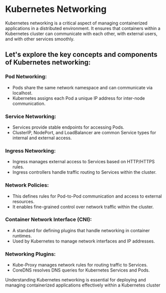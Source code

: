 # Kubernetes Networking

Kubernetes networking is a critical aspect of managing containerized applications in a distributed environment. It ensures that containers within a Kubernetes cluster can communicate with each other, with external users, and with other services smoothly. 

## Let's explore the key concepts and components of Kubernetes networking:

### Pod Networking:
 - Pods share the same network namespace and can communicate via localhost.
 - Kubernetes assigns each Pod a unique IP address for inter-node communication.
### Service Networking:
 - Services provide stable endpoints for accessing Pods.
 - ClusterIP, NodePort, and LoadBalancer are common Service types for internal and external access.
### Ingress Networking:
 - Ingress manages external access to Services based on HTTP/HTTPS rules.
 - Ingress controllers handle traffic routing to Services within the cluster.
### Network Policies:
 - This defines rules for Pod-to-Pod communication and access to external resources.
 - It enables fine-grained control over network traffic within the cluster.
### Container Network Interface (CNI):
 - A standard for defining plugins that handle networking in container runtimes.
 - Used by Kubernetes to manage network interfaces and IP addresses.
### Networking Plugins:
 - Kube-Proxy manages network rules for routing traffic to Services.
 - CoreDNS resolves DNS queries for Kubernetes Services and Pods.

Understanding Kubernetes networking is essential for deploying and managing containerized applications effectively within a Kubernetes cluster
